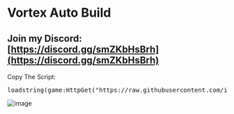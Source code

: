 # Vortex Auto Build

## Join my Discord:  [https://discord.gg/smZKbHsBrh](https://discord.gg/smZKbHsBrh)

Copy The Script: 
<pre>loadstring(game:HttpGet("https://raw.githubusercontent.com/infyiff/backup/main/dex.lua"))()</pre>

![image](https://github.com/user-attachments/assets/9af0703c-8c3f-4dc4-9ca6-6b3f5ee9bd8c)


